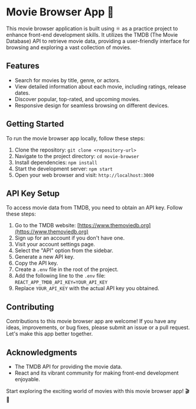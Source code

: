 # Movie Browser App 🍿

This movie browser application is built using :atom_symbol: as a practice project to enhance front-end development skills. It utilizes the TMDB (The Movie Database) API to retrieve movie data, providing a user-friendly interface for browsing and exploring a vast collection of movies.

## Features

- Search for movies by title, genre, or actors.
- View detailed information about each movie, including ratings, release dates.
- Discover popular, top-rated, and upcoming movies.
- Responsive design for seamless browsing on different devices.

## Getting Started

To run the movie browser app locally, follow these steps:

1. Clone the repository: `git clone <repository-url>`
2. Navigate to the project directory: `cd movie-browser`
3. Install dependencies: `npm install`
4. Start the development server: `npm start`
5. Open your web browser and visit: `http://localhost:3000`

## API Key Setup

To access movie data from TMDB, you need to obtain an API key. Follow these steps:

1. Go to the TMDB website: [https://www.themoviedb.org](https://www.themoviedb.org)
2. Sign up for an account if you don't have one.
3. Visit your account settings page.
4. Select the "API" option from the sidebar.
5. Generate a new API key.
6. Copy the API key.
7. Create a `.env` file in the root of the project.
8. Add the following line to the `.env` file: `REACT_APP_TMDB_API_KEY=YOUR_API_KEY`
9. Replace `YOUR_API_KEY` with the actual API key you obtained.

## Contributing

Contributions to this movie browser app are welcome! If you have any ideas, improvements, or bug fixes, please submit an issue or a pull request. Let's make this app better together.

## Acknowledgments

- The TMDB API for providing the movie data.
- React and its vibrant community for making front-end development enjoyable.

Start exploring the exciting world of movies with this movie browser app! 🎬🍿
